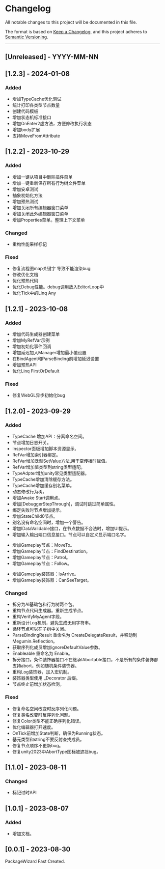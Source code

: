 # Changelog
All notable changes to this project will be documented in this file.

The format is based on [Keep a Changelog](https://keepachangelog.com/en/1.0.0/),
and this project adheres to [Semantic Versioning](https://semver.org/spec/v2.0.0.html).

<!--
## [Unreleased] - YYYY-MM-NN

### Added   
### Changed  
### Deprecated  
### Removed  
### Fixed  
### Security  
-->

---

## [Unreleased] - YYYY-MM-NN

## [1.2.3] - 2024-01-08

### Added  
- 增加TypeCache优化测试
- 统计打印各类型节点数量
- 创建代码模板
- 增加状态机标准接口
- 增加OnEnter2虚方法，方便修改执行状态
- 增加body扩展
- 支持MoveFromAttribute

## [1.2.2] - 2023-10-29
### Added   
- 增加一键从项目中删除插件菜单
- 增加一键重新保存所有行为树文件菜单
- 增加安卓测试
- 抽象初始化方法
- 增加预热测试
- 增加关闭所有编辑器窗口菜单
- 增加关闭此外编辑器窗口菜单
- 增加Properties菜单。整理上下文菜单

### Changed  
- 重构性能采样标记

### Fixed  
- 修复流程图map关键字 导致不能渲染bug
- 修改优化文档
- 优化预热代码
- 优化Debug性能。debug调用放入EditorLoop中
- 优化Tick中的Linq Any 

## [1.2.1] - 2023-10-08
### Added   
- 增加代码生成器创建菜单  
- 增加MyRefVar示例  
- 增加初始化事件回调
- 增加延迟加入Manager增加最小值设置
- 在BindAgent和ParseBinding前增加延迟设置
- 增加预热API
- 优化Linq FirstOrDefault

### Fixed  
- 修复WebGL异步初始化bug

## [1.2.0] - 2023-09-29
### Added   
- TypeCache 增加API：分离命名空间。  
- 节点增加日志开关。  
- Inspector面板增加脚本资源显示。  
- RefVar增加索引器绑定。  
- RefVar增加泛型SetValue方法,用于空传播时赋值。  
- RefVar增加值类型到string类型适配。  
- TypeAdpter增加unity常见类型适配器。  
- TypeCache增加清除缓存方法。  
- TypeCache增加缓存别名菜单。  
- 动态修改行为树。  
- 增加Awake Start调用点。  
- 增加[DebuggerStepThrough]，调试时跳过简单属性。  
- 绑定失败时节点增加提示。  
- 增加StateChild0节点。  
- 别名没有命名空间时，增加一个警告。  
- 增加IDataValidable接口，在节点数据不合法时，增加UI提示。  
- 增加输入输出端口信息接口。节点可以自定义显示端口名字。  
* 增加Gameplay节点：MoveTo。  
* 增加Gameplay节点：FindDestination。  
* 增加Gameplay节点：Patrol。  
* 增加Gameplay节点：Follow。  
+ 增加Gameplay装饰器：IsArrive。  
+ 增加Gameplay装饰器：CanSeeTarget。  


### Changed  
- 拆分为AI基础包和行为树两个包。  
- 重构节点代码生成器。重新生成节点。  
- 重构VerifyMyAgent字段。  
- 重新设计Log机制，避免生成无用字符串。  
- 循环节点可以在子树中关闭。   
- ParseBindingResult 重命名为 CreateDelegateResult，并移动到Megumin.Reflection。  
- 获取序列化成员增加ignoreDefaultValue参数。  
- Enableable 重命名为  Enable。  
- 拆分接口，条件装饰器接口不在继承IAbortable接口，不是所有的条件装饰都支持abort，例如随机条件装饰器。  
- 重构Log装饰器，加入宏机制。  
- 装饰器类型使用 _Decorator 后缀。
- 节点终止前增加状态检测。  

### Fixed  
- 修复命名空间改变时反序列化问题。  
- 修复类名改变时反序列化问题。  
- 修复Color类型不能正确序列化错误。  
- 优化编辑器打开速度。  
- OnTick前增加State判断，确保为Running状态。  
- 基元类型和string不要反射查找成员。  
- 修复节点顺序不更新bug。  
- 修复unity2023中AbortType图标被遮挡bug。  


## [1.1.0] - 2023-08-11
### Changed  
- 标记过时API


## [1.0.1] - 2023-08-07
### Added 
- 增加文档。

## [0.0.1] - 2023-08-30
PackageWizard Fast Created.

